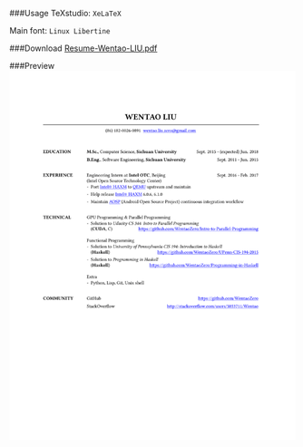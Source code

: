 ###Usage
TeXstudio: `XeLaTeX`

Main font: `Linux Libertine`

###Download
[Resume-Wentao-LIU.pdf](https://github.com/WentaoZero/Resume/blob/master/Resume-Wentao-LIU.pdf)

###Preview
![Preview](Resume-Wentao-LIU.png)
